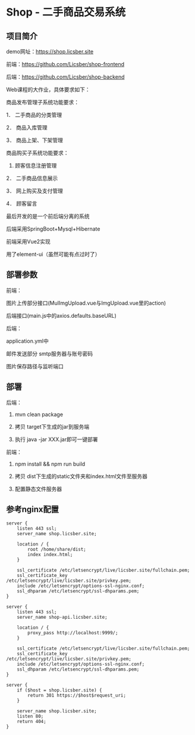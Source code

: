 # Shop - 二手商品交易系统

## 项目简介

demo网址：https://shop.licsber.site

前端：https://github.com/Licsber/shop-frontend

后端：https://github.com/Licsber/shop-backend

Web课程的大作业，具体要求如下：

商品发布管理子系统功能要求：

1． 二手商品的分类管理

2． 商品入库管理

3． 商品上架、下架管理

商品购买子系统功能要求：

1. 顾客信息注册管理

2． 二手商品信息展示

3． 网上购买及支付管理

4． 顾客留言

最后开发的是一个前后端分离的系统

后端采用SpringBoot+Mysql+Hibernate

前端采用Vue2实现

用了element-ui（虽然可能有点过时了）

## 部署参数

前端：

图片上传部分接口(MulImgUpload.vue与ImgUpload.vue里的action)

后端接口(main.js中的axios.defaults.baseURL)

后端：

application.yml中

邮件发送部分 smtp服务器与账号密码

图片保存路径与监听端口

## 部署

后端：

1. mvn clean package

2. 拷贝 target下生成的jar到服务端

3. 执行 java -jar XXX.jar即可一键部署

前端：

1. npm install && npm run build

2. 拷贝 dist下生成的static文件夹和index.html文件至服务器

3. 配置静态文件服务器

## 参考nginx配置

```text
server {
    listen 443 ssl;
    server_name shop.licsber.site;

    location / {
        root /home/share/dist;
        index index.html;
    }

    ssl_certificate /etc/letsencrypt/live/licsber.site/fullchain.pem;
    ssl_certificate_key /etc/letsencrypt/live/licsber.site/privkey.pem;
    include /etc/letsencrypt/options-ssl-nginx.conf;
    ssl_dhparam /etc/letsencrypt/ssl-dhparams.pem;
}

server {
    listen 443 ssl;
    server_name shop-api.licsber.site;

    location / {
        proxy_pass http://localhost:9999/;
    }

    ssl_certificate /etc/letsencrypt/live/licsber.site/fullchain.pem;
    ssl_certificate_key /etc/letsencrypt/live/licsber.site/privkey.pem;
    include /etc/letsencrypt/options-ssl-nginx.conf;
    ssl_dhparam /etc/letsencrypt/ssl-dhparams.pem;
}

server {
    if ($host = shop.licsber.site) {
        return 301 https://$host$request_uri;
    }

    server_name shop.licsber.site;
    listen 80;
    return 404;
}
```

